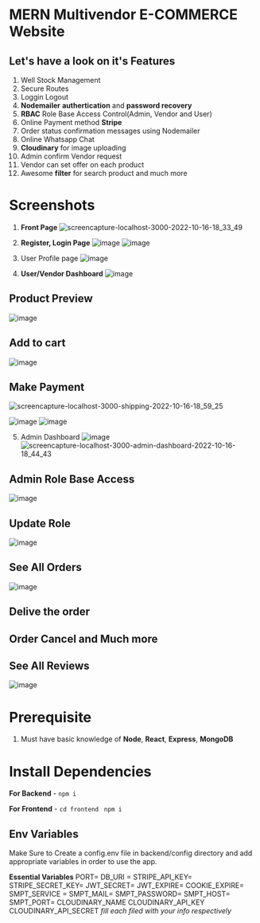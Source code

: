 # MERN Multivendor E-COMMERCE Website
## Let's have a look on it's Features
1. Well Stock Management 
2. Secure Routes
3. Loggin Logout 
4. **Nodemailer** **authertication** and **password recovery**
5. **RBAC** Role Base Access Control(Admin, Vendor and User)
6. Online Payment method **Stripe**
7. Order status confirmation messages using Nodemailer
8. Online Whatsapp Chat
9. **Cloudinary** for image uploading 
10. Admin confirm Vendor request
11. Vendor can set offer on each product 
12. Awesome **filter** for search product
and much more

# Screenshots
1. **Front Page**
![screencapture-localhost-3000-2022-10-16-18_33_49](https://user-images.githubusercontent.com/93200194/196038342-71170e48-8d0a-43b1-99b1-50e7419053a4.png)

2. **Register, Login Page**
![image](https://user-images.githubusercontent.com/93200194/196038430-53d12701-7828-43d9-b833-fee0d917fe10.png)
![image](https://user-images.githubusercontent.com/93200194/196038459-4437acf3-be43-4772-863b-1fb1b6b4950d.png)

3. User Profile page
![image](https://user-images.githubusercontent.com/93200194/196038697-1728b858-5631-490b-bf9b-f6fc21adb888.png)

4. **User/Vendor Dashboard**
![image](https://user-images.githubusercontent.com/93200194/196038728-c2316ef0-1440-4284-82f7-34b079f93209.png)

## Product Preview
![image](https://user-images.githubusercontent.com/93200194/196039464-70dbc413-fb12-4b70-9b00-ef7ab1933e5f.png)

## Add to cart
![image](https://user-images.githubusercontent.com/93200194/196039514-67e9832d-07e6-4ecb-857b-fff946658090.png)

## Make Payment
![screencapture-localhost-3000-shipping-2022-10-16-18_59_25](https://user-images.githubusercontent.com/93200194/196039536-599eb709-036a-4412-81f9-975eb65ddd2f.png)

![image](https://user-images.githubusercontent.com/93200194/196039580-427b91e7-6696-4899-8108-ba1aafa3abcc.png)
![image](https://user-images.githubusercontent.com/93200194/196039593-476426e1-4ff7-4b88-8756-352fff41b084.png)



5. Admin Dashboard
![image](https://user-images.githubusercontent.com/93200194/196038759-9d007c20-988c-4470-b313-14d1792f718e.png)
![screencapture-localhost-3000-admin-dashboard-2022-10-16-18_44_43](https://user-images.githubusercontent.com/93200194/196038841-29436a6b-bae0-415d-9301-1f29f6192b2d.png)

## Admin Role Base Access
![image](https://user-images.githubusercontent.com/93200194/196039144-23bca3e6-c9a8-40c5-9fff-90fbe5dc8af7.png)

## Update Role 
![image](https://user-images.githubusercontent.com/93200194/196039184-997a84da-b6bd-4081-a1f5-4da4e60dc806.png)

## See All Orders
![image](https://user-images.githubusercontent.com/93200194/196039247-6b63118d-42e1-466c-89b6-f7d34bd3645b.png)

## Delive the order
## Order Cancel and Much more

## See All Reviews
![image](https://user-images.githubusercontent.com/93200194/196039292-7c43dad5-2cc7-4501-b0a4-6972ef4c4b4f.png)


# Prerequisite

1.  Must have basic knowledge of **Node**, **React**, **Express**, **MongoDB** 

# Install Dependencies

**For Backend** - `npm i`

**For Frontend** - `cd frontend` ` npm i`

## Env Variables

Make Sure to Create a config.env file in backend/config directory and add appropriate variables in order to use the app.

**Essential Variables**
PORT=
DB_URI =
STRIPE_API_KEY=
STRIPE_SECRET_KEY=
JWT_SECRET=
JWT_EXPIRE=
COOKIE_EXPIRE=
SMPT_SERVICE =
SMPT_MAIL=
SMPT_PASSWORD=
SMPT_HOST=
SMPT_PORT=
CLOUDINARY_NAME
CLOUDINARY_API_KEY
CLOUDINARY_API_SECRET
_fill each filed with your info respectively_

